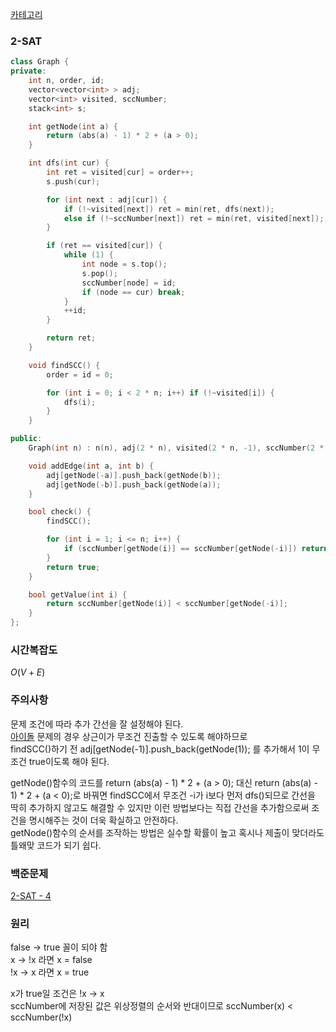 [카테고리](/README.md)
### 2-SAT
```cpp
class Graph {
private:
    int n, order, id;
    vector<vector<int> > adj;
    vector<int> visited, sccNumber;
    stack<int> s;

    int getNode(int a) {
        return (abs(a) - 1) * 2 + (a > 0);
    }

    int dfs(int cur) {
        int ret = visited[cur] = order++;
        s.push(cur);

        for (int next : adj[cur]) {
            if (!~visited[next]) ret = min(ret, dfs(next));
            else if (!~sccNumber[next]) ret = min(ret, visited[next]);
        }

        if (ret == visited[cur]) {
            while (1) {
                int node = s.top();
                s.pop();
                sccNumber[node] = id;
                if (node == cur) break;
            }
            ++id;
        }

        return ret;
    }

    void findSCC() {
        order = id = 0;

        for (int i = 0; i < 2 * n; i++) if (!~visited[i]) {
            dfs(i);
        }
    }

public:
    Graph(int n) : n(n), adj(2 * n), visited(2 * n, -1), sccNumber(2 * n, -1) {}

    void addEdge(int a, int b) {
        adj[getNode(-a)].push_back(getNode(b));
        adj[getNode(-b)].push_back(getNode(a));
    }

    bool check() {
        findSCC();

        for (int i = 1; i <= n; i++) {
            if (sccNumber[getNode(i)] == sccNumber[getNode(-i)]) return false;
        }
        return true;
    }

    bool getValue(int i) {
        return sccNumber[getNode(i)] < sccNumber[getNode(-i)];
    }
};
```
### 시간복잡도 
$O(V + E)$   

### 주의사항
문제 조건에 따라 추가 간선을 잘 설정해야 된다.   
[아이돌](https://www.acmicpc.net/problem/3648) 문제의 경우 상근이가 무조건 진출할 수 있도록 해야하므로   
findSCC()하기 전 adj[getNode(-1)].push_back(getNode(1)); 를 추가해서 1이 무조건 true이도록 해야 된다.   

getNode()함수의 코드를 return (abs(a) - 1) * 2 + (a > 0); 대신 return (abs(a) - 1) * 2 + (a < 0);로 바꿔면 findSCC에서 무조건 -i가 i보다 먼저 dfs()되므로 간선을 딱히 추가하지 않고도 해결할 수 있지만 이런 방법보다는 직접 간선을 추가함으로써 조건을 명시해주는 것이 더욱 확실하고 안전하다.   
getNode()함수의 순서를 조작하는 방법은 실수할 확률이 높고 혹시나 제출이 맞더라도 틀왜맞 코드가 되기 쉽다.

### 백준문제
[2-SAT - 4](https://www.acmicpc.net/problem/11281)

### 원리
false -> true 꼴이 되야 함   
x -> !x 라면 x = false   
!x -> x 라면 x = true   

x가 true일 조건은 !x -> x   
sccNumber에 저장된 값은 위상정렬의 순서와 반대이므로 sccNumber(x) < sccNumber(!x) 